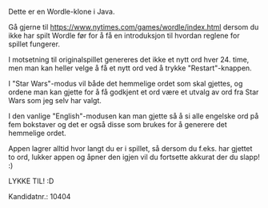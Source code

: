 Dette er en Wordle-klone i Java.

Gå gjerne til https://www.nytimes.com/games/wordle/index.html dersom du ikke har spilt Wordle før for å få en introduksjon til hvordan reglene for spillet fungerer.

I motsetning til originalspillet genereres det ikke et nytt ord hver 24. time, men man kan heller velge å få et nytt ord ved å trykke "Restart"-knappen. 

I "Star Wars"-modus vil både det hemmelige ordet som skal gjettes, og ordene man kan gjette for å få godkjent et ord være et utvalg av ord fra Star Wars som jeg selv har valgt.

I den vanlige "English"-modusen kan man gjette så å si alle engelske ord på fem bokstaver og det er også disse som brukes for å generere det hemmelige ordet.

Appen lagrer alltid hvor langt du er i spillet, så dersom du f.eks. har gjettet to ord, lukker appen og åpner den igjen vil du fortsette akkurat der du slapp! :) 

LYKKE TIL! :D

Kandidatnr.: 10404